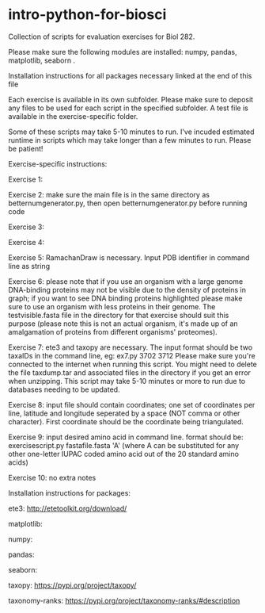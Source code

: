 # intro-python-for-biosci
Collection of scripts for evaluation exercises for Biol 282.

Please make sure the following modules are installed: numpy, pandas, matplotlib, seaborn .

Installation instructions for all packages necessary linked at the end of this file 

Each exercise is available in its own subfolder. Please make sure to deposit any files to be used for each script in the specified subfolder. A test file is available in the exercise-specific folder. 

Some of these scripts may take 5-10 minutes to run. I've incuded estimated runtime in scripts which may take longer than a few minutes to run. Please be patient!

Exercise-specific instructions:

Exercise 1: 

Exercise 2: make sure the main file is in the same directory as betternumgenerator.py, then  open betternumgenerator.py before running code

Exercise 3:

Exercise 4:

Exercise 5: RamachanDraw is necessary. Input PDB identifier in command line as string 

Exercise 6: please note that if you use an organism with a large genome DNA-binding proteins may not be visible due to the density of proteins in graph; if you want to see DNA binding proteins highlighted please make sure to use an organism with less proteins in their genome. The testvisible.fasta file in the directory for that exercise should suit this purpose (please note this is not an actual organism, it's made up of an amalgamation of proteins from different organisms' proteomes).

Exercise 7: ete3 and taxopy are necessary.
The input format should be two taxaIDs in the command line, eg: ex7.py 3702 3712
Please make sure you're connected to the internet when running this script. You might need to delete the file taxdump.tar and associated files in the directory if you get an error when unzipping. 
This script may take 5-10 minutes or more to run due to databases needing to be updated.

Exercise 8: input file should contain coordinates; one set of coordinates per line, latitude and longitude seperated by a space (NOT comma or other character). First coordinate should be the coordinate being triangulated.

Exercise 9: input desired amino acid in command line. format should be: exercisescript.py fastafile.fasta 'A' (where A can be substituted for any other one-letter IUPAC coded amino acid out of the 20 standard amino acids)

Exercise 10: no extra notes

Installation instructions for packages:

ete3: http://etetoolkit.org/download/

matplotlib:

numpy:

pandas:

seaborn:

taxopy: https://pypi.org/project/taxopy/

taxonomy-ranks: https://pypi.org/project/taxonomy-ranks/#description
